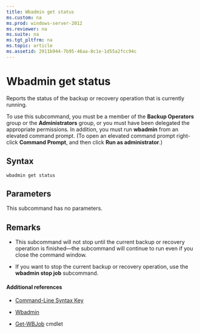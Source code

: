 ```yaml
---
title: Wbadmin get status
ms.custom: na
ms.prod: windows-server-2012
ms.reviewer: na
ms.suite: na
ms.tgt_pltfrm: na
ms.topic: article
ms.assetid: 2911b944-7b95-46aa-8c1e-1d55a2fcc94c
---
```

# Wbadmin get status
Reports the status of the backup or recovery operation that is currently running.

To use this subcommand, you must be a member of the **Backup Operators** group or the **Administrators** group, or you must have been delegated the appropriate permissions. In addition, you must run **wbadmin** from an elevated command prompt. \(To open an elevated command prompt right\-click **Command Prompt**, and then click **Run as administrator**.\)

## Syntax

```
wbadmin get status
```

## Parameters
This subcommand has no parameters.

## Remarks

-   This subcommand will not stop until the current backup or recovery operation is finished—the subcommand will continue to run even if you close the command window.

-   If you want to stop the current backup or recovery operation, use the **wbadmin stop job** subcommand.

#### Additional references

-   [Command-Line Syntax Key](Command-Line-Syntax-Key.md)

-   [Wbadmin](Wbadmin.md)

-   [Get\-WBJob](http://technet.microsoft.com/library/jj902426.aspx) cmdlet


